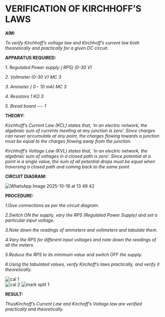 # VERIFICATION OF KIRCHHOFF’S LAWS

**AIM:**

*To verify Kirchhoff’s voltage law and Kirchhoff’s current law both theoretically and practically for a given DC circuit.*

**APPARATUS REQUIRED:**

*1.	Regulated Power supply ( RPS)	(0-30 V)*
   
*2.	Voltmeter	(0-30 V) MC	3*
   
*3.	Ammeter	( 0 - 10 mA) MC	3*
   
*4.	Resistors	1 KΩ	3*

*5.	Bread board	---	1*

**THEORY:**

*Kirchhoff’s Current Law (KCL) states that, ‘in an electric network, the algebraic sum of currents meeting at any junction is zero’. Since charges can never accumulate at any point, the charges flowing towards a junction must be equal to the charges flowing away from the junction.*

*Kirchhoff’s Voltage Law (KVL) states that, ‘in an electric network, the algebraic sum of voltages in a closed path is zero’. Since potential at a point is a single value, the sum of all potential drops must be equal when traversing a closed path and coming back to the same point*

**CIRCUIT DIAGRAM:**


![WhatsApp Image 2025-10-16 at 13 49 42](https://github.com/user-attachments/assets/051b1174-b33f-4586-8104-feb267ffe07f)









**PROCEDURE:**

 *1.Give connections as per the circuit diagram.*

 *2.Switch ON the supply, vary the RPS (Regulated Power Supply) and set a particular input voltage.*
	
 *3.Note down the readings of ammeters and voltmeters and tabulate them.*
	
 *4.Vary the RPS for different input voltages and note down the readings of all the meters.*

 *5.Reduce the RPS to its minimum value and switch OFF the supply.*
  
 *6.Using the tabulated values, verify Kirchoff’s laws practically, and verify it theoretically.*
   

 
![cal 1](https://github.com/user-attachments/assets/895c7821-e8b7-44ca-909f-de0838348776)  
![cal 2](https://github.com/user-attachments/assets/25f6860e-9428-4982-b6b5-98c332e48ae5)
![mark split 1](https://github.com/user-attachments/assets/cc21aa16-0d22-4dc1-9e6c-337928601ee3)




**RESULT:**

*ThusKirchoff’s Current Law and Kirchoff’s Voltage law are verified practically and theoretically.*

